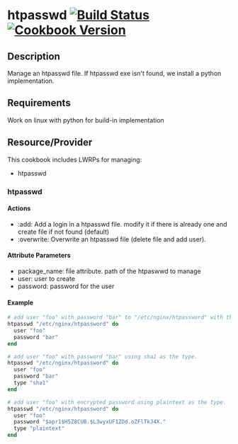 # htpasswd [![Build Status](https://travis-ci.org/redguide/htpasswd.png)](https://travis-ci.org/redguide/htpasswd) [![Cookbook Version](https://img.shields.io/cookbook/v/htpasswd.svg)](https://community.opscode.com/cookbooks/htpasswd)

## Description

Manage an htpasswd file.
If htpasswd exe isn't found, we install a python implementation.

## Requirements

Work on linux with python for build-in implementation

## Resource/Provider

This cookbook includes LWRPs for managing:
* htpasswd

### htpasswd

#### Actions

- :add: Add a login in a htpasswd file. modify it if there is already one and create file if not found (default)
- :overwrite: Overwrite an htpasswd file (delete file and add user).

#### Attribute Parameters

- package_name: file attribute. path of the htpaswwd to manage
- user: user to create
- password: password for the user

#### Example

```ruby
# add user "foo" with password "bar" to "/etc/nginx/htpassword" with the default md5 type.
htpasswd "/etc/nginx/htpassword" do
  user "foo"
  password "bar"
end

# add user "foo" with password "bar" using sha1 as the type.
htpasswd "/etc/nginx/htpassword" do
  user "foo"
  password "bar"
  type "sha1"
end

# add user "foo" with encrypted password using plaintext as the type.
htpasswd "/etc/nginx/htpassword" do
  user "foo"
  password "$apr1$H5Z8CUB.$L3wyxUF1ZDd.oZFlTkJ4X."
  type "plaintext"
end
```
